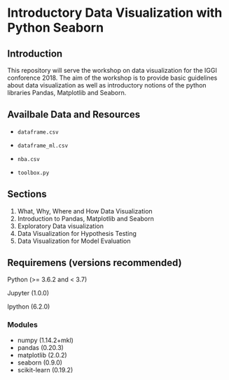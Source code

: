# Introductory Data Visualization with Python Seaborn

## Introduction
This repository will serve the workshop on data visualization for the IGGI conforence 2018. The aim of the workshop is to provide basic
guidelines about data visualization as well as introductory notions of the python libraries Pandas, Matplotlib and Seaborn.

## Availbale Data and Resources

* `dataframe.csv`


* `dataframe_ml.csv`


* `nba.csv`


* `toolbox.py`

## Sections

1. What, Why, Where and How Data Visualization
2. Introduction to Pandas, Matplotlib and Seaborn
3. Exploratory Data visualization
4. Data Visualization for Hypothesis Testing
5. Data Visualization for Model Evaluation

## Requiremens (versions recommended)

Python (>= 3.6.2 and < 3.7)

 
Jupyter (1.0.0)


Ipython (6.2.0)

### Modules

* numpy (1.14.2+mkl)
* pandas (0.20.3)
* matplotlib (2.0.2)
* seaborn (0.9.0)
* scikit-learn (0.19.2)
